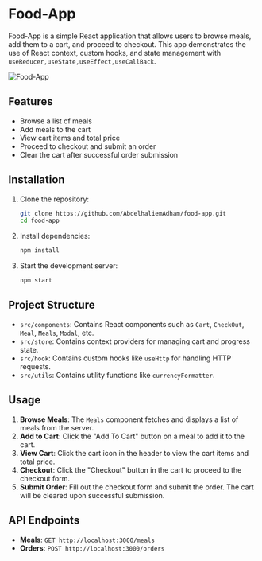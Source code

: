 # Food-App

Food-App is a simple React application that allows users to browse meals, add them to a cart, and proceed to checkout. This app demonstrates the use of React context, custom hooks, and state management with `useReducer,useState,useEffect,useCallBack`.


![Food-App](https://github.com/user-attachments/assets/44814fbc-5b57-46d4-a6e9-9814e44f57d7)

## Features

- Browse a list of meals
- Add meals to the cart
- View cart items and total price
- Proceed to checkout and submit an order
- Clear the cart after successful order submission

## Installation

1. Clone the repository:

   ```bash
   git clone https://github.com/AbdelhaliemAdham/food-app.git
   cd food-app
   ```

2. Install dependencies:

   ```bash
   npm install
   ```

3. Start the development server:
   ```bash
   npm start
   ```

## Project Structure

- `src/components`: Contains React components such as `Cart`, `CheckOut`, `Meal`, `Meals`, `Modal`, etc.
- `src/store`: Contains context providers for managing cart and progress state.
- `src/hook`: Contains custom hooks like `useHttp` for handling HTTP requests.
- `src/utils`: Contains utility functions like `currencyFormatter`.

## Usage

1. **Browse Meals**: The `Meals` component fetches and displays a list of meals from the server.
2. **Add to Cart**: Click the "Add To Cart" button on a meal to add it to the cart.
3. **View Cart**: Click the cart icon in the header to view the cart items and total price.
4. **Checkout**: Click the "Checkout" button in the cart to proceed to the checkout form.
5. **Submit Order**: Fill out the checkout form and submit the order. The cart will be cleared upon successful submission.

## API Endpoints

- **Meals**: `GET http://localhost:3000/meals`
- **Orders**: `POST http://localhost:3000/orders`
